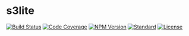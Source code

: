 # s3lite

[![Build Status](https://img.shields.io/travis/com/s3lite/s3lite)](https://travis-ci.com/s3lite/s3lite)
[![Code Coverage](https://img.shields.io/coveralls/github/s3lite/s3lite)](https://coveralls.io/github/s3lite/s3lite)
[![NPM Version](https://img.shields.io/npm/v/s3lite)](https://www.npmjs.com/package/s3lite)
[![Standard](https://img.shields.io/badge/code_style-standard-brightgreen.svg)](https://standardjs.com)
[![License](https://img.shields.io/npm/l/s3lite)](https://www.npmjs.com/package/s3lite)
